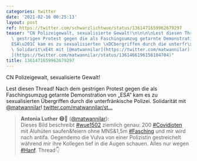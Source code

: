 ```yaml
---
categories: twitter
date: '2021-02-16 00:25:13'
layout: post
ref: https://twitter.com/schwarzlichtwue/status/1361471659962679297
teaser: "CN Polizeigewalt, sexualisierte Gewalt!\n\n\n\nLest diesen Thread! Nach dem\
  \ gestrigen Protest gegen die als Faschingsumzug getarnte Demonstration von \u201E\
  ESA\u201C kam es zu sexualisierten \xDCbergriffen durch die unterfr\xE4nkische Polizei.\
  \ Solidarit\xE4t mit [@matwannilar](https://twitter.com/matwannilar)! [twitter.com/matwannilar/st\u2026\
  ](https://twitter.com/matwannilar/status/1361466196156104704)"
title: 1361471659962679297
---
```

CN Polizeigewalt, sexualisierte Gewalt!



Lest diesen Thread! Nach dem gestrigen Protest gegen die als Faschingsumzug getarnte Demonstration von „ESA“ kam es zu sexualisierten Übergriffen durch die unterfränkische Polizei. Solidarität mit [@matwannilar](https://twitter.com/matwannilar)! [twitter.com/matwannilar/st…](https://twitter.com/matwannilar/status/1361466196156104704)
> <b>Antonia Luther 😷🌱</b> ([@matwannilar](https://twitter.com/matwannilar)):  
>Dieses Bild beschreibt [#wue1502](/t/wue1502) ziemlich genau: 200 [#Covidioten](/t/covidioten) mit Aluhüten saufen&amp;feiern ohne MNS&amp;1,5m [#Fasching](/t/fasching) und mir wird nach antifa. Gegendemo die Vulva von einer Polizistin gestreichelt während mir ihre Kollegen tief in die Augen schauen. Alles nur wegen [#Hanf](/t/hanf). Thread👇   

